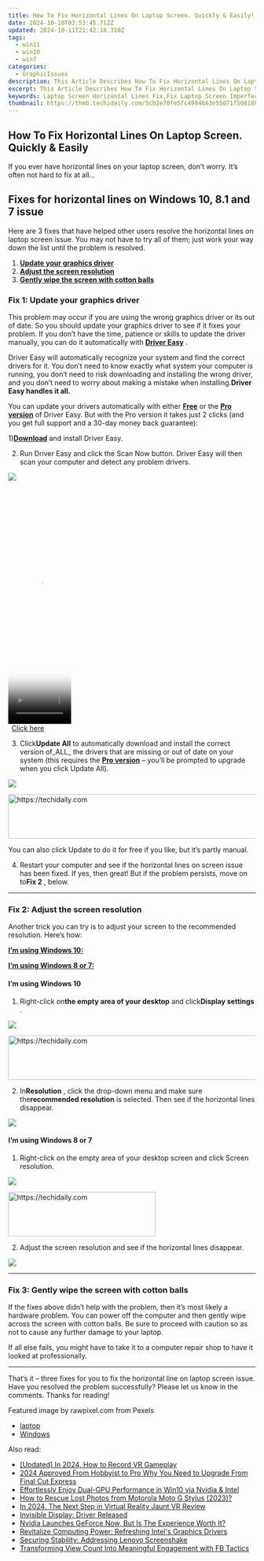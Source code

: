 ```yaml
---
title: How To Fix Horizontal Lines On Laptop Screen. Quickly & Easily!
date: 2024-10-10T03:53:45.712Z
updated: 2024-10-11T21:42:18.310Z
tags:
  - win11
  - win10
  - win7
categories:
  - GraphicIssues
description: This Article Describes How To Fix Horizontal Lines On Laptop Screen. Quickly & Easily!
excerpt: This Article Describes How To Fix Horizontal Lines On Laptop Screen. Quickly & Easily!
keywords: Laptop Screen Horizontal Lines Fix,Fix Laptop Screen Imperfections,Easy Fix for Laptop Screen Distortions,Quick Resolution for Horizontal Display Lines on Laptops,Laptop Screen Repair Guide,Improve Laptop Display Clarity,Laptop Screen Distortion Troubleshooting
thumbnail: https://thmb.techidaily.com/5cb2e70fe5fc4984663e55071f50818b86ad28c6053861679577418a188e88c7.jpg
---
```


## How To Fix Horizontal Lines On Laptop Screen. Quickly & Easily

 If you ever have horizontal lines on your laptop screen, don’t worry. It’s often not hard to fix at all…

## Fixes for horizontal lines on Windows 10, 8.1 and 7 issue

 Here are 3 fixes that have helped other users resolve the horizontal lines on laptop screen issue. You may not have to try all of them; just work your way down the list until the problem is resolved.

1. **[Update your graphics driver](#F1)**
2. **[Adjust the screen resolution](#F2)**
3. **[Gently wipe the screen with cotton balls](#F3)**

### Fix 1: Update your graphics driver

 This problem may occur if you are using the wrong graphics driver or its out of date. So you should update your graphics driver to see if it fixes your problem. If you don’t have the time, patience or skills to update the driver manually, you can do it automatically with [**Driver Easy**](https://tools.techidaily.com/drivereasy/download/) .

 Driver Easy will automatically recognize your system and find the correct drivers for it. You don’t need to know exactly what system your computer is running, you don’t need to risk downloading and installing the wrong driver, and you don’t need to worry about making a mistake when installing.**Driver Easy handles it all.**

 You can update your drivers automatically with either [**Free**](https://tools.techidaily.com/drivereasy/download/) or the [**Pro version**](https://tools.techidaily.com/drivereasy/download/) of Driver Easy. But with the Pro version it takes just 2 clicks (and you get full support and a 30-day money back guarantee):

 1)[**Download**](https://tools.techidaily.com/drivereasy/download/) and install Driver Easy.

 2) Run Driver Easy and click the Scan Now button. Driver Easy will then scan your computer and detect any problem drivers.

![](https://images.drivereasy.com/wp-content/uploads/2018/07/img_5b46ffcde1143.jpg)

<!-- affiliate ads begin -->
<span id="1977004">
					<video width="128" height="480" style="cursor:pointer"
           poster="//a.impactradius-go.com/display-clicktoplayimage/1977004.png"
           onclick="if(!this.playClicked){this.play();this.setAttribute('controls',true);this.playClicked=true;}">
	   <source src="//a.impactradius-go.com/display-ad/22993-1977004">
	   <img src="//a.impactradius-go.com/display-clicktoplayimage/1977004.png" style="border: none; height: 100%; width: 100%; object-fit: contain">
	</video>
	<div style="width:80px;text-align:center"><a href="javascript:window.open(decodeURIComponent('https%3A%2F%2Fhomestyler.sjv.io%2Fc%2F5597632%2F1977004%2F22993'), '_blank');void(0);">Click here</a></div>
</span>
<img height="0" width="0" src="https://imp.pxf.io/i/5597632/1977004/22993" style="position:absolute;visibility:hidden;" border="0" />
<!-- affiliate ads end -->

 3) Click**Update All** to automatically download and install the correct version of_ALL_ the drivers that are missing or out of date on your system (this requires the [**Pro version**](https://tools.techidaily.com/drivereasy/download/) – you’ll be prompted to upgrade when you click Update All).

![](https://images.drivereasy.com/wp-content/uploads/2018/07/img_5b594e371b13c.jpg)

<!-- affiliate ads begin -->
<a href="https://appsumo.8odi.net/c/5597632/2049369/7443" target="_top" id="2049369">
  <img src="//a.impactradius-go.com/display-ad/7443-2049369" border="0" alt="https://techidaily.com" width="728" height="90"/>
</a>
<img height="0" width="0" src="https://appsumo.8odi.net/i/5597632/2049369/7443" style="position:absolute;visibility:hidden;" border="0" />
<!-- affiliate ads end -->

 You can also click Update to do it for free if you like, but it’s partly manual.

 4) Restart your computer and see if the horizontal lines on screen issue has been fixed. If yes, then great! But if the problem persists, move on to**Fix 2** , below.

---

### Fix 2: Adjust the screen resolution

 Another trick you can try is to adjust your screen to the recommended resolution. Here’s how:

**[I’m using Windows 10:](#W10)**

[**I’m using Windows 8 or 7:**](#W87)

#### I’m using Windows 10

 1) Right-click on**the empty area of your desktop** and click**Display settings** .

![](https://images.drivereasy.com/wp-content/uploads/2018/07/img_5b4c67b31715b.jpg)

<!-- affiliate ads begin -->
<a href="https://appsumo.8odi.net/c/5597632/2144287/7443" target="_top" id="2144287">
  <img src="//a.impactradius-go.com/display-ad/7443-2144287" border="0" alt="https://techidaily.com" width="600" height="90"/>
</a>
<img height="0" width="0" src="https://appsumo.8odi.net/i/5597632/2144287/7443" style="position:absolute;visibility:hidden;" border="0" />
<!-- affiliate ads end -->

 2) In**Resolution** , click the drop-down menu and make sure the**recommended resolution** is selected. Then see if the horizontal lines disappear.

![](https://images.drivereasy.com/wp-content/uploads/2018/07/img_5b4c683faa667.jpg)

#### I’m using Windows 8 or 7

 1) Right-click on the empty area of your desktop screen and click Screen resolution.

![](https://images.drivereasy.com/wp-content/uploads/2018/07/img_5b5ed6d79ee72.jpg)

<!-- affiliate ads begin -->
<a href="https://laganoo.pxf.io/c/5597632/1528700/16446" target="_top" id="1528700">
  <img src="//a.impactradius-go.com/display-ad/16446-1528700" border="0" alt="https://techidaily.com" width="300" height="90"/>
</a>
<img height="0" width="0" src="https://laganoo.pxf.io/i/5597632/1528700/16446" style="position:absolute;visibility:hidden;" border="0" />
<!-- affiliate ads end -->

 2) Adjust the screen resolution and see if the horizontal lines disappear.

![](https://images.drivereasy.com/wp-content/uploads/2018/08/img_5b72884ff0e75.jpg)

---

### Fix 3: Gently wipe the screen with cotton balls

 If the fixes above didn’t help with the problem, then it’s most likely a hardware problem. You can power off the computer and then gently wipe across the screen with cotton balls. Be sure to proceed with caution so as not to cause any further damage to your laptop.

 If all else fails, you might have to take it to a computer repair shop to have it looked at professionally.

---

 That’s it – three fixes for you to fix the horizontal line on laptop screen issue. Have you resolved the problem successfully? Please let us know in the comments. Thanks for reading!

Featured image by rawpixel.com from Pexels

* [laptop](https://tools.techidaily.com/drivereasy/download/)
* [Windows](https://tools.techidaily.com/drivereasy/download/)

<ins class="adsbygoogle"
     style="display:block"
     data-ad-format="autorelaxed"
     data-ad-client="ca-pub-7571918770474297"
     data-ad-slot="1223367746"></ins>

<ins class="adsbygoogle"
     style="display:block"
     data-ad-client="ca-pub-7571918770474297"
     data-ad-slot="8358498916"
     data-ad-format="auto"
     data-full-width-responsive="true"></ins>

<span class="atpl-alsoreadstyle">Also read:</span>
<div><ul>
<li><a href="https://screen-mirroring-recording.techidaily.com/updated-in-2024-how-to-record-vr-gameplay/"><u>[Updated] In 2024, How to Record VR Gameplay</u></a></li>
<li><a href="https://ai-vdieo-software.techidaily.com/2024-approved-from-hobbyist-to-pro-why-you-need-to-upgrade-from-final-cut-express/"><u>2024 Approved From Hobbyist to Pro Why You Need to Upgrade From Final Cut Express</u></a></li>
<li><a href="https://graphic-issues.techidaily.com/effortlessly-enjoy-dual-gpu-performance-in-win10-via-nvidia-and-intel/"><u>Effortlessly Enjoy Dual-GPU Performance in Win10 via Nvidia & Intel</u></a></li>
<li><a href="https://blog-min.techidaily.com/how-to-rescue-lost-photos-from-motorola-moto-g-stylus-2023-by-fonelab-android-recover-photos/"><u>How to Rescue Lost Photos from Motorola Moto G Stylus (2023)?</u></a></li>
<li><a href="https://some-skills.techidaily.com/in-2024-the-next-step-in-virtual-reality-jaunt-vr-review/"><u>In 2024, The Next Step in Virtual Reality Jaunt VR Review</u></a></li>
<li><a href="https://graphic-issues.techidaily.com/invisible-display-driver-released/"><u>Invisible Display: Driver Released</u></a></li>
<li><a href="https://games-able.techidaily.com/nvidia-launches-geforce-now-but-is-the-experience-worth-it/"><u>Nvidia Launches GeForce Now, But Is The Experience Worth It?</u></a></li>
<li><a href="https://graphic-issues.techidaily.com/revitalize-computing-power-refreshing-intels-graphics-drivers/"><u>Revitalize Computing Power: Refreshing Intel's Graphics Drivers</u></a></li>
<li><a href="https://graphic-issues.techidaily.com/securing-stability-addressing-lenovo-screenshake/"><u>Securing Stability: Addressing Lenovo Screenshake</u></a></li>
<li><a href="https://facebook.techidaily.com/transforming-view-count-into-meaningful-engagement-with-fb-tactics/"><u>Transforming View Count Into Meaningful Engagement with FB Tactics</u></a></li>
</ul></div>

